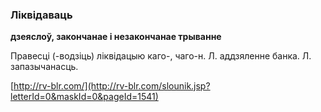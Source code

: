 ### Ліквідаваць
**дзеяслоў, закончанае і незакончанае трыванне**

Правесці (-водзіць) ліквідацыю каго-, чаго-н. Л. аддзяленне банка. Л. запазычанасць.

<a rel="author">[http://rv-blr.com/](http://rv-blr.com/slounik.jsp?letterId=0&maskId=0&pageId=1541)</a>

